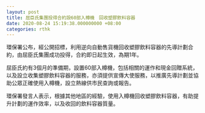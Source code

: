 ```yaml
---
layout: post
title: 屈臣氏集團投得合約設60部入樽機　回收塑膠飲料容器
date: 2020-08-24 15:19:38.000000000 +08:00
categories: rthk
---
```


環保署公布，經公開招標，利用逆向自動售貨機回收塑膠飲料容器的先導計劃合約，由屈臣氏集團成功投得，合約即日起生效，為期1年。

屈臣氏約有3個月的準備期，設置60部入樽機，包括相關的運作和現金回贈系統，以及設立收集塑膠飲料容器的服務，亦須提供宣傳大使服務，以推廣先導計劃並協助公眾正確使用入樽機，設立熱線供市民查詢或報告。

環保署發言人表示，根據其他地區的經驗，使用入樽機回收塑膠飲料容器，有助提升計劃的運作效率，以及收回的飲料容器質量。
